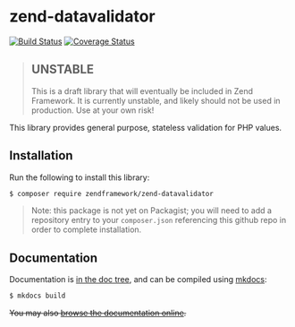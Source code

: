 # zend-datavalidator

[![Build Status](https://secure.travis-ci.org/zendframework/zend-datavalidator.svg?branch=master)](https://secure.travis-ci.org/zendframework/zend-datavalidator)
[![Coverage Status](https://coveralls.io/repos/github/zendframework/zend-datavalidator/badge.svg?branch=master)](https://coveralls.io/github/zendframework/zend-datavalidator?branch=master)

> ## UNSTABLE
>
> This is a draft library that will eventually be included in Zend Framework. It
> is currently unstable, and likely should not be used in production. Use at
> your own risk!

This library provides general purpose, stateless validation for PHP values.

## Installation

Run the following to install this library:

```bash
$ composer require zendframework/zend-datavalidator
```

> Note: this package is not yet on Packagist; you will need to add a repository
> entry to your `composer.json` referencing this github repo in order to
> complete installation.

## Documentation

Documentation is [in the doc tree](docs/book/), and can be compiled using [mkdocs](http://www.mkdocs.org):

```bash
$ mkdocs build
```

~~You may also [browse the documentation online](https://docs.zendframework.com/zend-datavalidator/).~~
